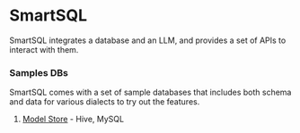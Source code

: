 # SmartSQL

SmartSQL integrates a database and an LLM, and provides a set of APIs to interact with them.

### Samples DBs

SmartSQL comes with a set of sample databases that includes both schema and data for various dialects to try out the features.

1. [Model Store](./sample_dbs/model_store/README.md) - Hive, MySQL

